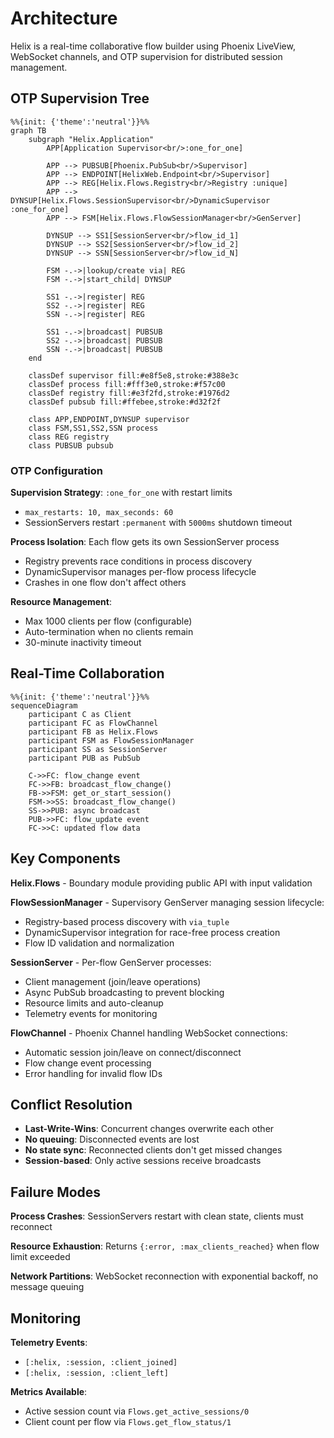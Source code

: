 # Architecture

Helix is a real-time collaborative flow builder using Phoenix LiveView, WebSocket channels, and OTP supervision for distributed session management.

## OTP Supervision Tree

```mermaid
%%{init: {'theme':'neutral'}}%%
graph TB
    subgraph "Helix.Application"
        APP[Application Supervisor<br/>:one_for_one]

        APP --> PUBSUB[Phoenix.PubSub<br/>Supervisor]
        APP --> ENDPOINT[HelixWeb.Endpoint<br/>Supervisor]
        APP --> REG[Helix.Flows.Registry<br/>Registry :unique]
        APP --> DYNSUP[Helix.Flows.SessionSupervisor<br/>DynamicSupervisor :one_for_one]
        APP --> FSM[Helix.Flows.FlowSessionManager<br/>GenServer]

        DYNSUP --> SS1[SessionServer<br/>flow_id_1]
        DYNSUP --> SS2[SessionServer<br/>flow_id_2]
        DYNSUP --> SSN[SessionServer<br/>flow_id_N]

        FSM -.->|lookup/create via| REG
        FSM -.->|start_child| DYNSUP

        SS1 -.->|register| REG
        SS2 -.->|register| REG
        SSN -.->|register| REG

        SS1 -.->|broadcast| PUBSUB
        SS2 -.->|broadcast| PUBSUB
        SSN -.->|broadcast| PUBSUB
    end

    classDef supervisor fill:#e8f5e8,stroke:#388e3c
    classDef process fill:#fff3e0,stroke:#f57c00
    classDef registry fill:#e3f2fd,stroke:#1976d2
    classDef pubsub fill:#ffebee,stroke:#d32f2f

    class APP,ENDPOINT,DYNSUP supervisor
    class FSM,SS1,SS2,SSN process
    class REG registry
    class PUBSUB pubsub
```

### OTP Configuration

**Supervision Strategy**: `:one_for_one` with restart limits
- `max_restarts: 10, max_seconds: 60`
- SessionServers restart `:permanent` with `5000ms` shutdown timeout

**Process Isolation**: Each flow gets its own SessionServer process
- Registry prevents race conditions in process discovery
- DynamicSupervisor manages per-flow process lifecycle
- Crashes in one flow don't affect others

**Resource Management**:
- Max 1000 clients per flow (configurable)
- Auto-termination when no clients remain
- 30-minute inactivity timeout

## Real-Time Collaboration

```mermaid
%%{init: {'theme':'neutral'}}%%
sequenceDiagram
    participant C as Client
    participant FC as FlowChannel
    participant FB as Helix.Flows
    participant FSM as FlowSessionManager
    participant SS as SessionServer
    participant PUB as PubSub

    C->>FC: flow_change event
    FC->>FB: broadcast_flow_change()
    FB->>FSM: get_or_start_session()
    FSM->>SS: broadcast_flow_change()
    SS->>PUB: async broadcast
    PUB->>FC: flow_update event
    FC->>C: updated flow data
```

## Key Components

**Helix.Flows** - Boundary module providing public API with input validation

**FlowSessionManager** - Supervisory GenServer managing session lifecycle:
- Registry-based process discovery with `via_tuple`
- DynamicSupervisor integration for race-free process creation
- Flow ID validation and normalization

**SessionServer** - Per-flow GenServer processes:
- Client management (join/leave operations)
- Async PubSub broadcasting to prevent blocking
- Resource limits and auto-cleanup
- Telemetry events for monitoring

**FlowChannel** - Phoenix Channel handling WebSocket connections:
- Automatic session join/leave on connect/disconnect
- Flow change event processing
- Error handling for invalid flow IDs

## Conflict Resolution

- **Last-Write-Wins**: Concurrent changes overwrite each other
- **No queuing**: Disconnected events are lost
- **No state sync**: Reconnected clients don't get missed changes
- **Session-based**: Only active sessions receive broadcasts

## Failure Modes

**Process Crashes**: SessionServers restart with clean state, clients must reconnect

**Resource Exhaustion**: Returns `{:error, :max_clients_reached}` when flow limit exceeded

**Network Partitions**: WebSocket reconnection with exponential backoff, no message queuing

## Monitoring

**Telemetry Events**:
- `[:helix, :session, :client_joined]`
- `[:helix, :session, :client_left]`

**Metrics Available**:
- Active session count via `Flows.get_active_sessions/0`
- Client count per flow via `Flows.get_flow_status/1`